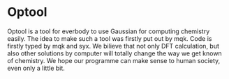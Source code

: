 # Optool
Optool is a tool for everbody to use Gaussian for computing chemistry easily.
The idea to make such a tool was firstly put out by mqk.
Code is firstly typed by mqk and syx.
We bilieve that not only DFT calculation, but also other solutions by computer will totally change the way we get known of chemistry.
We hope our programme can make sense to human society, even only a little bit.
